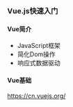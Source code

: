 ### Vue.js快速入门

#### Vue简介

+ JavaScript框架
+ 简化Dom操作
+ 响应式数据驱动



#### Vue基础

https://cn.vuejs.org/

